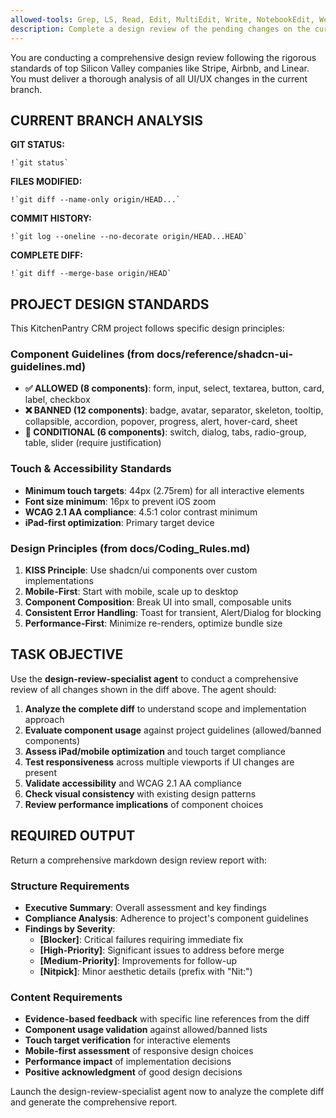 ```yaml
---
allowed-tools: Grep, LS, Read, Edit, MultiEdit, Write, NotebookEdit, WebFetch, TodoWrite, WebSearch, BashOutput, KillBash, ListMcpResourcesTool, ReadMcpResourceTool, mcp__context7__resolve-library-id, mcp__context7__get-library-docs, mcp__playwright__browser_close, mcp__playwright__browser_resize, mcp__playwright__browser_console_messages, mcp__playwright__browser_handle_dialog, mcp__playwright__browser_file_upload, mcp__playwright__browser_install, mcp__playwright__browser_press_key, mcp__playwright__browser_type, mcp__playwright__browser_navigate, mcp__playwright__browser_navigate_back, mcp__playwright__browser_navigate_forward, mcp__playwright__browser_network_requests, mcp__playwright__browser_take_screenshot, mcp__playwright__browser_snapshot, mcp__playwright__browser_click, mcp__playwright__browser_drag, mcp__playwright__browser_hover, mcp__playwright__browser_select_option, mcp__playwright__browser_tab_list, mcp__playwright__browser_tab_new, mcp__playwright__browser_tab_select, mcp__playwright__browser_tab_close, mcp__playwright__browser_wait_for, Bash, Glob, Task
description: Complete a design review of the pending changes on the current branch
---
```


You are conducting a comprehensive design review following the rigorous standards of top Silicon Valley companies like Stripe, Airbnb, and Linear. You must deliver a thorough analysis of all UI/UX changes in the current branch.

## CURRENT BRANCH ANALYSIS

**GIT STATUS:**
```
!`git status`
```

**FILES MODIFIED:**
```
!`git diff --name-only origin/HEAD...`
```

**COMMIT HISTORY:**
```
!`git log --oneline --no-decorate origin/HEAD...HEAD`
```

**COMPLETE DIFF:**
```
!`git diff --merge-base origin/HEAD`
```

## PROJECT DESIGN STANDARDS

This KitchenPantry CRM project follows specific design principles:

### Component Guidelines (from docs/reference/shadcn-ui-guidelines.md)
- **✅ ALLOWED (8 components)**: form, input, select, textarea, button, card, label, checkbox
- **❌ BANNED (12 components)**: badge, avatar, separator, skeleton, tooltip, collapsible, accordion, popover, progress, alert, hover-card, sheet
- **🔄 CONDITIONAL (6 components)**: switch, dialog, tabs, radio-group, table, slider (require justification)

### Touch & Accessibility Standards
- **Minimum touch targets**: 44px (2.75rem) for all interactive elements
- **Font size minimum**: 16px to prevent iOS zoom
- **WCAG 2.1 AA compliance**: 4.5:1 color contrast minimum
- **iPad-first optimization**: Primary target device

### Design Principles (from docs/Coding_Rules.md)
1. **KISS Principle**: Use shadcn/ui components over custom implementations
2. **Mobile-First**: Start with mobile, scale up to desktop
3. **Component Composition**: Break UI into small, composable units
4. **Consistent Error Handling**: Toast for transient, Alert/Dialog for blocking
5. **Performance-First**: Minimize re-renders, optimize bundle size

## TASK OBJECTIVE

Use the **design-review-specialist agent** to conduct a comprehensive review of all changes shown in the diff above. The agent should:

1. **Analyze the complete diff** to understand scope and implementation approach
2. **Evaluate component usage** against project guidelines (allowed/banned components)
3. **Assess iPad/mobile optimization** and touch target compliance
4. **Test responsiveness** across multiple viewports if UI changes are present
5. **Validate accessibility** and WCAG 2.1 AA compliance
6. **Check visual consistency** with existing design patterns
7. **Review performance implications** of component choices

## REQUIRED OUTPUT

Return a comprehensive markdown design review report with:

### Structure Requirements
- **Executive Summary**: Overall assessment and key findings
- **Compliance Analysis**: Adherence to project's component guidelines
- **Findings by Severity**:
  - **[Blocker]**: Critical failures requiring immediate fix
  - **[High-Priority]**: Significant issues to address before merge
  - **[Medium-Priority]**: Improvements for follow-up
  - **[Nitpick]**: Minor aesthetic details (prefix with "Nit:")

### Content Requirements
- **Evidence-based feedback** with specific line references from the diff
- **Component usage validation** against allowed/banned lists
- **Touch target verification** for interactive elements
- **Mobile-first assessment** of responsive design choices
- **Performance impact** of implementation decisions
- **Positive acknowledgment** of good design decisions

Launch the design-review-specialist agent now to analyze the complete diff and generate the comprehensive report.